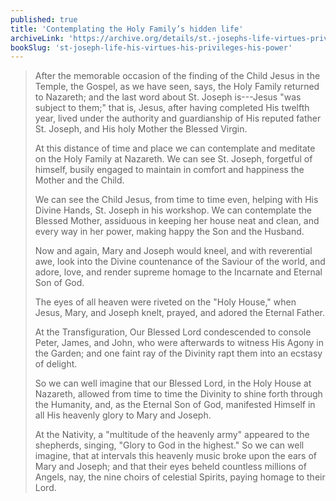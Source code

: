 ```yaml
---
published: true
title: 'Contemplating the Holy Family’s hidden life'
archiveLink: 'https://archive.org/details/st.-josephs-life-virtues-privileges-power/page/150?view=theater'
bookSlug: 'st-joseph-life-his-virtues-his-privileges-his-power'
---
```


> After the memorable occasion of the finding of the Child Jesus in the Temple, the Gospel, as we have seen, says, the Holy Family returned to Nazareth; and the last word about St. Joseph is---Jesus "was subject to them;" that is, Jesus, after having completed His twelfth year, lived under the authority and guardianship of His reputed father St. Joseph, and His holy Mother the Blessed Virgin.
>
> At this distance of time and place we can contemplate and meditate on the Holy Family at Nazareth. We can see St. Joseph, forgetful of himself, busily engaged to maintain in comfort and happiness the Mother and the Child.
>
> We can see the Child Jesus, from time to time even, helping with His Divine Hands, St. Joseph in his workshop. We can contemplate the Blessed Mother, assiduous in keeping her house neat and clean, and every way in her power, making happy the Son and the Husband.
>
> Now and again, Mary and Joseph would kneel, and with reverential awe, look into the Divine countenance of the Saviour of the world, and adore, love, and render supreme homage to the Incarnate and Eternal Son of God.
>
> The eyes of all heaven were riveted on the "Holy House," when Jesus, Mary, and Joseph knelt, prayed, and adored the Eternal Father.
>
> At the Transfiguration, Our Blessed Lord condescended to console Peter, James, and John, who were afterwards to witness His Agony in the Garden; and one faint ray of the Divinity rapt them into an ecstasy of delight.
>
> So we can well imagine that our Blessed Lord, in the Holy House at Nazareth, allowed from time to time the Divinity to shine forth through the Humanity, and, as the Eternal Son of God, manifested Himself in all His heavenly glory to Mary and Joseph.
>
> At the Nativity, a "multitude of the heavenly army" appeared to the shepherds, singing, "Glory to God in the highest." So we can well imagine, that at intervals this heavenly music broke upon the ears of Mary and Joseph; and that their eyes beheld countless millions of Angels, nay, the nine choirs of celestial Spirits, paying homage to their Lord.
